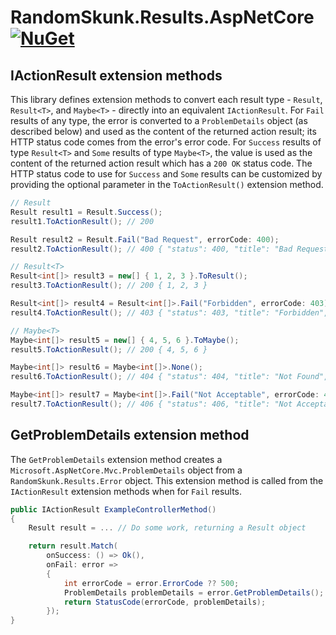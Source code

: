# RandomSkunk.Results.AspNetCore [![NuGet](https://img.shields.io/nuget/vpre/RandomSkunk.Results.AspNetCore.svg)](https://www.nuget.org/packages/RandomSkunk.Results.AspNetCore)

## IActionResult extension methods

This library defines extension methods to convert each result type - `Result`, `Result<T>`, and `Maybe<T>` - directly into an equivalent `IActionResult`. For `Fail` results of any type, the error is converted to a `ProblemDetails` object (as described below) and used as the content of the returned action result; its HTTP status code comes from the error's error code. For `Success` results of type `Result<T>` and `Some` results of type `Maybe<T>`, the value is used as the content of the returned action result which has a `200 OK` status code. The HTTP status code to use for `Success` and `Some` results can be customized by providing the optional parameter in the `ToActionResult()` extension method.

```c#
// Result
Result result1 = Result.Success();
result1.ToActionResult(); // 200

Result result2 = Result.Fail("Bad Request", errorCode: 400);
result2.ToActionResult(); // 400 { "status": 400, "title": "Bad Request", "type": "Error" }

// Result<T>
Result<int[]> result3 = new[] { 1, 2, 3 }.ToResult();
result3.ToActionResult(); // 200 { 1, 2, 3 }

Result<int[]> result4 = Result<int[]>.Fail("Forbidden", errorCode: 403);
result4.ToActionResult(); // 403 { "status": 403, "title": "Forbidden", "type": "Error" }

// Maybe<T>
Maybe<int[]> result5 = new[] { 4, 5, 6 }.ToMaybe();
result5.ToActionResult(); // 200 { 4, 5, 6 }

Maybe<int[]> result6 = Maybe<int[]>.None();
result6.ToActionResult(); // 404 { "status": 404, "title": "Not Found", "type": "Error" }

Maybe<int[]> result7 = Maybe<int[]>.Fail("Not Acceptable", errorCode: 406);
result7.ToActionResult(); // 406 { "status": 406, "title": "Not Acceptable", "type": "Error" }
```

## GetProblemDetails extension method

The `GetProblemDetails` extension method creates a `Microsoft.AspNetCore.Mvc.ProblemDetails` object from a `RandomSkunk.Results.Error` object. This extension method is called from the `IActionResult` extension methods when for `Fail` results.

```c#
public IActionResult ExampleControllerMethod()
{
    Result result = ... // Do some work, returning a Result object

    return result.Match(
        onSuccess: () => Ok(),
        onFail: error =>
        {
            int errorCode = error.ErrorCode ?? 500;
            ProblemDetails problemDetails = error.GetProblemDetails();
            return StatusCode(errorCode, problemDetails);
        });
}
```
